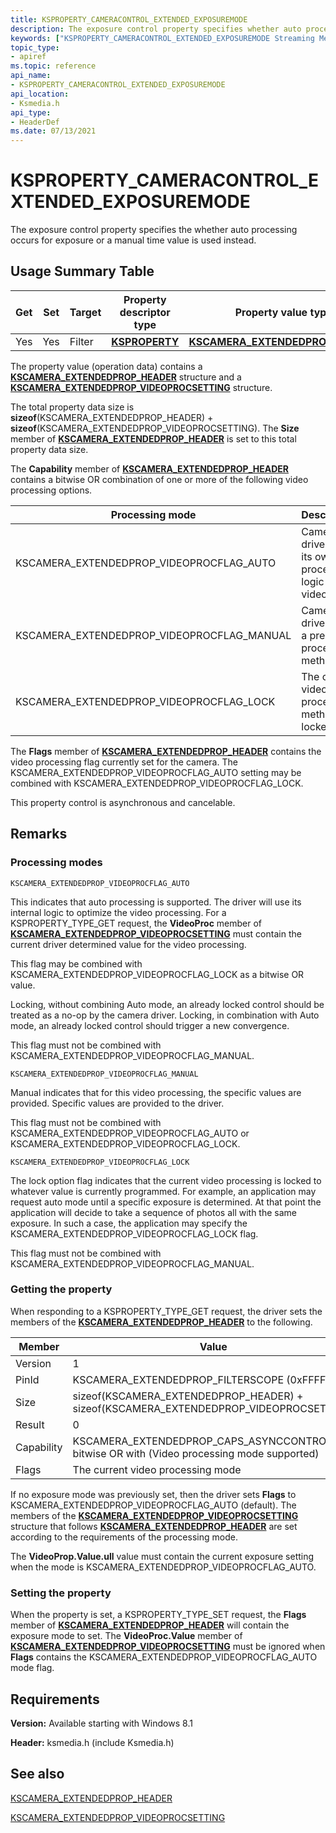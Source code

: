 ```yaml
---
title: KSPROPERTY_CAMERACONTROL_EXTENDED_EXPOSUREMODE
description: The exposure control property specifies whether auto processing occurs for exposure or a manual time value is used instead.
keywords: ["KSPROPERTY_CAMERACONTROL_EXTENDED_EXPOSUREMODE Streaming Media Devices"]
topic_type:
- apiref
ms.topic: reference
api_name:
- KSPROPERTY_CAMERACONTROL_EXTENDED_EXPOSUREMODE
api_location:
- Ksmedia.h
api_type:
- HeaderDef
ms.date: 07/13/2021
---
```


# KSPROPERTY_CAMERACONTROL_EXTENDED_EXPOSUREMODE

The exposure control property specifies the whether auto processing occurs for exposure or a manual time value is used instead.

## Usage Summary Table

| Get | Set | Target | Property descriptor type | Property value type |
|--|--|--|--|--|
| Yes | Yes | Filter | [**KSPROPERTY**](ksproperty-structure.md) | [**KSCAMERA_EXTENDEDPROP_HEADER**](/windows-hardware/drivers/ddi/ksmedia/ns-ksmedia-tagkscamera_extendedprop_header) |

The property value (operation data) contains a [**KSCAMERA_EXTENDEDPROP_HEADER**](/windows-hardware/drivers/ddi/ksmedia/ns-ksmedia-tagkscamera_extendedprop_header) structure and a [**KSCAMERA_EXTENDEDPROP_VIDEOPROCSETTING**](/windows-hardware/drivers/ddi/ksmedia/ns-ksmedia-tagkscamera_extendedprop_videoprocsetting) structure.

The total property data size is **sizeof**(KSCAMERA_EXTENDEDPROP_HEADER) + **sizeof**(KSCAMERA_EXTENDEDPROP_VIDEOPROCSETTING). The **Size** member of [**KSCAMERA_EXTENDEDPROP_HEADER**](/windows-hardware/drivers/ddi/ksmedia/ns-ksmedia-tagkscamera_extendedprop_header) is set to this total property data size.

The **Capability** member of [**KSCAMERA_EXTENDEDPROP_HEADER**](/windows-hardware/drivers/ddi/ksmedia/ns-ksmedia-tagkscamera_extendedprop_header) contains a bitwise OR combination of one or more of the following video processing options.

| Processing mode | Description |
|--|--|
| KSCAMERA_EXTENDEDPROP_VIDEOPROCFLAG_AUTO | Camera driver uses its own processing logic for video. |
| KSCAMERA_EXTENDEDPROP_VIDEOPROCFLAG_MANUAL | Camera driver uses a preset processing method. |
| KSCAMERA_EXTENDEDPROP_VIDEOPROCFLAG_LOCK | The current video processing method is locked. |

The **Flags** member of [**KSCAMERA_EXTENDEDPROP_HEADER**](/windows-hardware/drivers/ddi/ksmedia/ns-ksmedia-tagkscamera_extendedprop_header) contains the video processing flag currently set for the camera. The KSCAMERA_EXTENDEDPROP_VIDEOPROCFLAG_AUTO setting may be combined with KSCAMERA_EXTENDEDPROP_VIDEOPROCFLAG_LOCK.

This property control is asynchronous and cancelable.

## Remarks

### Processing modes

`KSCAMERA_EXTENDEDPROP_VIDEOPROCFLAG_AUTO`

This indicates that auto processing is supported. The driver will use its internal logic to optimize the video processing. For a KSPROPERTY_TYPE_GET request, the **VideoProc** member of [**KSCAMERA_EXTENDEDPROP_VIDEOPROCSETTING**](/windows-hardware/drivers/ddi/ksmedia/ns-ksmedia-tagkscamera_extendedprop_videoprocsetting) must contain the current driver determined value for the video processing.

This flag may be combined with KSCAMERA_EXTENDEDPROP_VIDEOPROCFLAG_LOCK as a bitwise OR value.

Locking, without combining Auto mode, an already locked control should be treated as a no-op by the camera driver. Locking, in combination with Auto mode, an already locked control should trigger a new convergence.

This flag must not be combined with KSCAMERA_EXTENDEDPROP_VIDEOPROCFLAG_MANUAL.

`KSCAMERA_EXTENDEDPROP_VIDEOPROCFLAG_MANUAL`

Manual indicates that for this video processing, the specific values are provided. Specific values are provided to the driver.

This flag must not be combined with KSCAMERA_EXTENDEDPROP_VIDEOPROCFLAG_AUTO or KSCAMERA_EXTENDEDPROP_VIDEOPROCFLAG_LOCK.

`KSCAMERA_EXTENDEDPROP_VIDEOPROCFLAG_LOCK`

The lock option flag indicates that the current video processing is locked to whatever value is currently programmed. For example, an application may request auto mode until a specific exposure is determined. At that point the application will decide to take a sequence of photos all with the same exposure. In such a case, the application may specify the KSCAMERA_EXTENDEDPROP_VIDEOPROCFLAG_LOCK flag.

This flag must not be combined with KSCAMERA_EXTENDEDPROP_VIDEOPROCFLAG_MANUAL.

### Getting the property

When responding to a KSPROPERTY_TYPE_GET request, the driver sets the members of the [**KSCAMERA_EXTENDEDPROP_HEADER**](/windows-hardware/drivers/ddi/ksmedia/ns-ksmedia-tagkscamera_extendedprop_header) to the following.

| Member | Value |
|--|--|
| Version | 1 |
| PinId | KSCAMERA_EXTENDEDPROP_FILTERSCOPE (0xFFFFFFFF) |
| Size | sizeof(KSCAMERA_EXTENDEDPROP_HEADER) + sizeof(KSCAMERA_EXTENDEDPROP_VIDEOPROCSETTING) |
| Result | 0 |
| Capability | KSCAMERA_EXTENDEDPROP_CAPS_ASYNCCONTROL bitwise OR with (Video processing mode supported) |
| Flags | The current video processing mode |

If no exposure mode was previously set, then the driver sets **Flags** to KSCAMERA_EXTENDEDPROP_VIDEOPROCFLAG_AUTO (default). The members of the [**KSCAMERA_EXTENDEDPROP_VIDEOPROCSETTING**](/windows-hardware/drivers/ddi/ksmedia/ns-ksmedia-tagkscamera_extendedprop_videoprocsetting) structure that follows [**KSCAMERA_EXTENDEDPROP_HEADER**](/windows-hardware/drivers/ddi/ksmedia/ns-ksmedia-tagkscamera_extendedprop_header) are set according to the requirements of the processing mode.

The **VideoProp.Value.ull** value must contain the current exposure setting when the mode is KSCAMERA_EXTENDEDPROP_VIDEOPROCFLAG_AUTO.

### Setting the property

When the property is set, a KSPROPERTY_TYPE_SET request, the **Flags** member of [**KSCAMERA_EXTENDEDPROP_HEADER**](/windows-hardware/drivers/ddi/ksmedia/ns-ksmedia-tagkscamera_extendedprop_header) will contain the exposure mode to set. The **VideoProc.Value** member of [**KSCAMERA_EXTENDEDPROP_VIDEOPROCSETTING**](/windows-hardware/drivers/ddi/ksmedia/ns-ksmedia-tagkscamera_extendedprop_videoprocsetting) must be ignored when **Flags** contains the KSCAMERA_EXTENDEDPROP_VIDEOPROCFLAG_AUTO mode flag.

## Requirements

**Version:** Available starting with Windows 8.1

**Header:** ksmedia.h (include Ksmedia.h)

## See also

[KSCAMERA_EXTENDEDPROP_HEADER](/windows-hardware/drivers/ddi/ksmedia/ns-ksmedia-tagkscamera_extendedprop_header)

[KSCAMERA_EXTENDEDPROP_VIDEOPROCSETTING](/windows-hardware/drivers/ddi/ksmedia/ns-ksmedia-tagkscamera_extendedprop_videoprocsetting)
